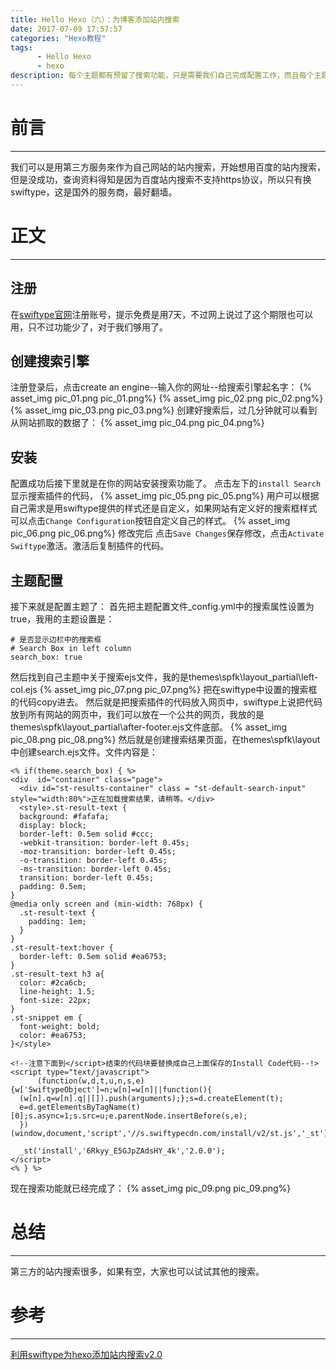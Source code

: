 ```yaml
---
title: Hello Hexo（六）：为博客添加站内搜索
date: 2017-07-09 17:57:57
categories: "Hexo教程"
tags: 
      - Hello Hexo
      - hexo
description: 每个主题都有预留了搜索功能，只是需要我们自己完成配置工作，而且每个主题的搜索功能配置有所不同，本篇以我自己是用的主题为例。
---
```

# 前言 #
---
我们可以是用第三方服务來作为自己网站的站内搜索，开始想用百度的站内搜索，但是没成功，查询资料得知是因为百度站内搜索不支持https协议，所以只有换swiftype，这是国外的服务商，最好翻墙。
# 正文 #
---
## 注册 ##
在[swiftype官网](https://app.swiftype.com/)注册账号，提示免费是用7天，不过网上说过了这个期限也可以用，只不过功能少了，对于我们够用了。
## 创建搜索引擎 ##
注册登录后，点击create an engine--输入你的网址--给搜索引擎起名字：
	{% asset_img pic_01.png pic_01.png%}
	{% asset_img pic_02.png pic_02.png%}
	{% asset_img pic_03.png pic_03.png%}
创建好搜索后，过几分钟就可以看到从网站抓取的数据了：
	{% asset_img pic_04.png pic_04.png%}
## 安装 ##
配置成功后接下里就是在你的网站安装搜索功能了。
点击左下的`install Search`显示搜索插件的代码，
	{% asset_img pic_05.png pic_05.png%}
用户可以根据自己需求是用swiftype提供的样式还是自定义，如果网站有定义好的搜索框样式可以点击`Change Configuration`按钮自定义自己的样式。
	{% asset_img pic_06.png pic_06.png%}
修改完后 点击`Save Changes`保存修改，点击`Activate Swiftype`激活。激活后复制插件的代码。
## 主题配置 ##
接下来就是配置主题了：
首先把主题配置文件_config.yml中的搜索属性设置为true，我用的主题设置是：
	
	# 是否显示边栏中的搜索框
	# Search Box in left column
	search_box: true
然后找到自己主题中关于搜索ejs文件，我的是themes\spfk\layout\_partial\left-col.ejs
	{% asset_img pic_07.png pic_07.png%}
把在swiftype中设置的搜索框的代码copy进去。
然后就是把搜索插件的代码放入网页中，swiftype上说把代码放到所有网站的网页中，我们可以放在一个公共的网页，我放的是themes\spfk\layout\_partial\after-footer.ejs文件底部。
	{% asset_img pic_08.png pic_08.png%}
然后就是创建搜索结果页面，在themes\spfk\layout中创建search.ejs文件。文件内容是：


 	<% if(theme.search_box) { %>
	<div  id="container" class="page">
	  <div id="st-results-container" class = "st-default-search-input" style="width:80%">正在加载搜索结果，请稍等。</div>
	  <style>.st-result-text {
	  background: #fafafa;
	  display: block;
	  border-left: 0.5em solid #ccc;
	  -webkit-transition: border-left 0.45s;
	  -moz-transition: border-left 0.45s;
	  -o-transition: border-left 0.45s;
	  -ms-transition: border-left 0.45s;
	  transition: border-left 0.45s;
	  padding: 0.5em;
	}
	@media only screen and (min-width: 768px) {
	  .st-result-text {
	    padding: 1em;
	  }
	}
	.st-result-text:hover {
	  border-left: 0.5em solid #ea6753;
	}
	.st-result-text h3 a{
	  color: #2ca6cb;
	  line-height: 1.5;
	  font-size: 22px;
	}
	.st-snippet em {
	  font-weight: bold;
	  color: #ea6753;
	}</style>
	
	<!--注意下面到</script>结束的代码块要替换成自己上面保存的Install Code代码--!>
	<script type="text/javascript">
	  	  (function(w,d,t,u,n,s,e){w['SwiftypeObject']=n;w[n]=w[n]||function(){
	  (w[n].q=w[n].q||[]).push(arguments);};s=d.createElement(t);
	  e=d.getElementsByTagName(t)[0];s.async=1;s.src=u;e.parentNode.insertBefore(s,e);
	  })(window,document,'script','//s.swiftypecdn.com/install/v2/st.js','_st');
	  
	  _st('install','6Rkyy_E5GJpZAdsHY_4k','2.0.0');
	</script>
	<% } %>
现在搜索功能就已经完成了：
	{% asset_img pic_09.png pic_09.png%}

# 总结 #
---
第三方的站内搜索很多，如果有空，大家也可以试试其他的搜索。

# 参考 #
---
[利用swiftype为hexo添加站内搜索v2.0](http://www.jerryfu.net/post/search-engine-for-hexo-with-swiftype-v2.html)
